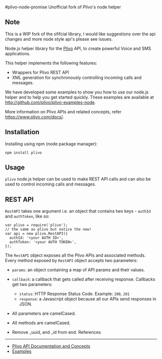 #plivo-node-promise
Unofficial fork of Plivo's node helper

## Note
This is a WIP fork of the ofifcial library, I would like suggestions over the api changes and more node style api's please see issues.

Node.js helper library for the [Plivo](http://plivo.com) API, to create powerful Voice and SMS applications.

This helper implements the following features:
* Wrappers for Plivo REST API
* XML generation for synchronously controlling incoming calls and messages.

We have developed some examples to show you how to use our node.js helper and to help you get started quickly. These examples are available at http://github.com/plivo/plivo-examples-node.

More information on Plivo APIs and related concepts, refer https://www.plivo.com/docs/.

Installation
---------------
Installing using npm (node package manager):
~~~~~~~~~~~~~~~~~~~~~~~~~~~~~~~~~~~~~~~~~~~
npm install plivo
~~~~~~~~~~~~~~~~~~~~~~~~~~~~~~~~~~~~~~~~~~~
## Usage

`plivo` node.js helper can be used to make REST API calls and can also be used to control incoming calls and messages.

REST API
--------
`RestAPI` takes one argument i.e. an object that contains two keys - `authId` and `authToken`, like so:


```
var plivo = require('plivo');
// the same as plivo but notice the new!
var api = new plivo.RestAPI({
  authId: '<your AUTH ID>',
  authToken: '<your AUTH TOKEN>',
});
```

The `RestAPI` object exposes all the Plivo APIs and associated methods. Every method exposed by `RestAPI` object accepts two parameters:
* `params`: an object containing a map of API params and their values.
* `callback`: a callback that gets called after receiving response. Callbacks get two parameters:
  * `status`: HTTP Response Status Code. Example: `200`, `201`
  * `response`: a Javascript object because all our APIs send responses in JSON.


* All parameters are camelCased.
* All methods are camelCased.
* Remove _uuid, and _id from end.
References
----------
* [Plivo API Documentation and Concepts](https://www.plivo.com/docs/)
* [Examples](http://github.com/plivo/plivo-examples-node)

 
